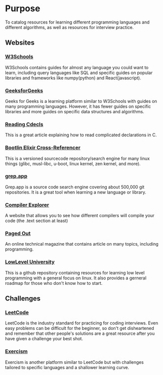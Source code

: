 # Purpose
To catalog resources for learning different programming languages and different algorithms, as well as resources for interview practice.

## Websites
### [W3Schools](https://www.w3schools.com/)
W3Schools contains guides for almost any language you could want to learn, including query languages like SQL and specific guides on popular libraries and frameworks like numpy(python) and React(javascript).

### [GeeksforGeeks](https://www.geeksforgeeks.org/)
Geeks for Geeks is a learning platform similar to W3Schools with guides on many programming languages. However, it has fewer guides on specific libraries and more guides on specific data structures and algorithms.

### [Reading Cdecls](http://www.unixwiz.net/techtips/reading-cdecl.html)
This is a great article explaining how to read complicated declarations in C.

### [Bootlin Elixir Cross-Referencer](https://elixir.bootlin.com)
This is a versioned sourcecode repository/search engine for many linux things (glibc, musl-libc, u-boot, linux kernel, zen kernel, and more).

### [grep.app](https://grep.app/)
Grep.app is a source code search engine covering about 500,000 git repositories. It is a great tool when learning a new language or library.

### [Compiler Explorer](https://godbolt.org/)
A website that allows you to see how different compilers will compile your code (the .text section at least)

### [Paged Out](https://pagedout.institute/?page=issues.php)
An online technical magazine that contains article on many topics, including programming.

### [LowLevel University](https://github.com/gurugio/lowlevelprogramming-university?tab=readme-ov-file#future-of-low-level-programming)
This is a github repository containing resources for learning low level programming with a general focus on linux. It also provides a gerneral roadmap for those who don't know how to start.


## Challenges
### [LeetCode](https://leetcode.com/)
LeetCode is the industry standard for practicing for coding interviews. Even easy problems can be difficult for the beginner, so don't get disheartened and remember that other people's solutions are a great resource after you have given a challenge your best shot.

### [Exercism](https://exercism.org/)
Exercism is another platform similar to LeetCode but with challenges tailored to specific languages and a shallower learning curve.

